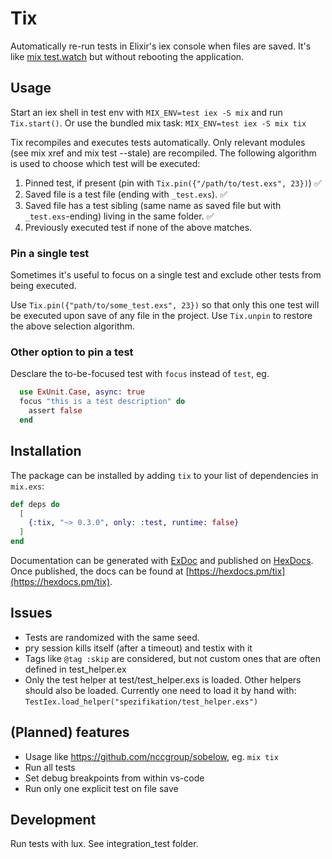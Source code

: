 # Tix

Automatically re-run tests in Elixir's iex console when files are saved. It's like [mix test.watch](https://github.com/lpil/mix-test.watch) but without rebooting the application.

## Usage

Start an iex shell in test env with `MIX_ENV=test iex -S mix` and run `Tix.start()`. Or use the bundled mix task: `MIX_ENV=test iex -S mix tix`

Tix recompiles and executes tests automatically. Only relevant modules (see mix xref and mix test --stale) are recompiled.
The following algorithm is used to choose which test will be executed:

1. Pinned test, if present (pin with `Tix.pin({"/path/to/test.exs", 23})`) ✅
2. Saved file is a test file (ending with `_test.exs`). ✅
3. Saved file has a test sibling (same name as saved file but with `_test.exs`-ending) living in the same folder. ✅
4. Previously executed test if none of the above matches.

### Pin a single test

Sometimes it's useful to focus on a single test and exclude other tests from being executed.

Use `Tix.pin({"path/to/some_test.exs", 23})` so that only this one test will be executed upon save of any file in the project.
Use `Tix.unpin` to restore the above selection algorithm.

### Other option to pin a test

Desclare the to-be-focused test with `focus` instead of `test`, eg.

```elixir
  use ExUnit.Case, async: true
  focus "this is a test description" do
    assert false
  end
```

## Installation

The package can be installed by adding `tix` to your list of dependencies in `mix.exs`:

```elixir
def deps do
  [
    {:tix, "~> 0.3.0", only: :test, runtime: false}
  ]
end
```

Documentation can be generated with [ExDoc](https://github.com/elixir-lang/ex_doc)
and published on [HexDocs](https://hexdocs.pm). Once published, the docs can
be found at [https://hexdocs.pm/tix](https://hexdocs.pm/tix).

## Issues

* Tests are randomized with the same seed.
* pry session kills itself (after a timeout) and testix with it
* Tags like `@tag :skip` are considered, but not custom ones that are often defined in test_helper.ex
* Only the test helper at test/test_helper.exs is loaded. Other helpers should also be loaded.
  Currently one need to load it by hand with: `TestIex.load_helper("spezifikation/test_helper.exs")`

## (Planned) features

* Usage like https://github.com/nccgroup/sobelow, eg. `mix tix`
* Run all tests
* Set debug breakpoints from within vs-code
* Run only one explicit test on file save

## Development

Run tests with lux. See integration_test folder.
